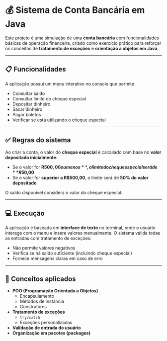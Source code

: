 # 💰 Sistema de Conta Bancária em Java

Este projeto é uma simulação de uma **conta bancária** com funcionalidades básicas de operação financeira, criado como exercício prático para reforçar os conceitos de **tratamento de exceções** e **orientação a objetos em Java**.

---

## 📋 Funcionalidades

A aplicação possui um menu interativo no console que permite:

- Consultar saldo
- Consultar limite do cheque especial
- Depositar dinheiro
- Sacar dinheiro
- Pagar boletos
- Verificar se está utilizando o cheque especial

---

## ✅ Regras do sistema

Ao criar a conta, o valor do **cheque especial** é calculado com base no **valor depositado inicialmente**:

- Se o valor for **R$500,00 ou menos**, o limite do cheque especial será de **R$50,00**
- Se o valor for **superior a R$500,00**, o limite será de **50% do valor depositado**

O saldo disponível considera o valor do cheque especial.

---

## 💻 Execução

A aplicação é baseada em **interface de texto** no terminal, onde o usuário interage com o menu e insere valores manualmente. O sistema valida todas as entradas com tratamento de exceções:

- Não permite valores negativos
- Verifica se há saldo suficiente (incluindo cheque especial)
- Fornece mensagens claras em caso de erro

---

## 🧠 Conceitos aplicados

- **POO (Programação Orientada a Objetos)**
  - Encapsulamento
  - Métodos de instância
  - Construtores
- **Tratamento de exceções**
  - `try/catch`
  - Exceções personalizadas
- **Validação de entrada do usuário**
- **Organização em pacotes (packages)**



